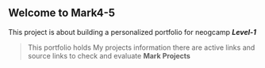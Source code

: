 ## Welcome to Mark4-5

This project is about building a personalized portfolio for neogcamp  **_Level-1_**

>This portfolio holds My projects information there are active links and source links to check and evaluate **Mark Projects**

